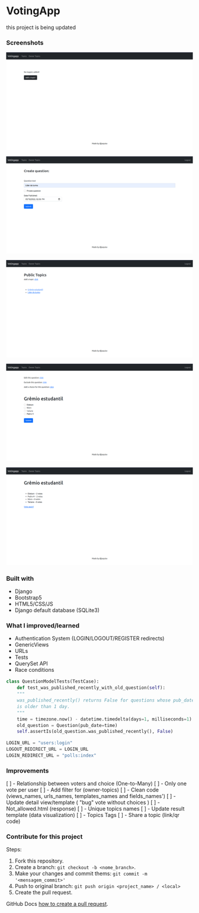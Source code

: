 # VotingApp 

this project is being updated

### Screenshots
![Home (no topics)](public/readme/no_topics.png)

![Create a Topic Page](public/readme/create_topic.png)

![Public Topics Page](public/readme/two_topics.png)

![Vote admin(owner) Page](public/readme/vote_page.png)

![Result Page ](public/readme/result_page.png)

### Built with
- Django
- Bootstrap5
- HTML5/CSS/JS
- Django default database (SQLite3)

### What I improved/learned
 - Authentication System (LOGIN/LOGOUT/REGISTER redirects)
 - GenericViews
 - URLs
 - Tests 
 - QuerySet API 
 - Race conditions 
 
```python
class QuestionModelTests(TestCase):
	def test_was_published_recently_with_old_question(self):
	"""
	was_published_recently() returns False for questions whose pub_date
	is older than 1 day.
	"""
	time = timezone.now() - datetime.timedelta(days=1, milliseconds=1)
	old_question = Question(pub_date=time)
	self.assertIs(old_question.was_published_recently(), False)
```

```python
LOGIN_URL = "users:login"
LOGOUT_REDIRECT_URL = LOGIN_URL
LOGIN_REDIRECT_URL = "polls:index"
```

### Improvements
[ ] - Relationship between voters and choice (One-to-Many)
[ ] - Only one vote per user
[ ] - Add filter for (owner-topics)
[ ] - Clean code (views_names, urls_names, templates_names and fields_names')
[ ] - Update detail view/template ( "bug" vote without choices )
[ ] - Not_allowed.html (response)
[ ] - Unique topics names
[ ] - Update result template (data visualization)
[ ] - Topics Tags
[ ] - Share a topic (link/qr code)

### Contribute for this project
Steps:

1. Fork this repository.
2. Create a branch: `git checkout -b <nome_branch>`.
3. Make your changes and commit thems: `git commit -m '<mensagem_commit>'`
4. Push to original branch: `git push origin <project_name> / <local>`
5. Create the pull request.

GitHub Docs [how to create a pull request](https://help.github.com/en/github/collaborating-with-issues-and-pull-requests/creating-a-pull-request).